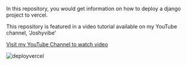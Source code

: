 In this repository, you would get information on how to deploy a django project to vercel. 

This repository is featured in a video tutorial available on my YouTube channel, 'Joshyvibe'


[Visit my YouTube Channel to watch video](https://youtu.be/fgoP_UqvoSo)

![deployvercel](https://github.com/Joshyvibe/django-deploy-vercel/assets/110300861/b36b871b-9b65-4a48-b251-b66afe64d115)
